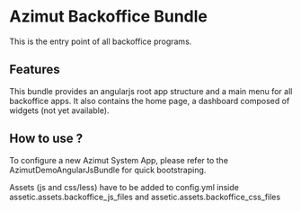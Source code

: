 Azimut Backoffice Bundle
========================

This is the entry point of all backoffice programs.


Features
--------

This bundle provides an angularjs root app structure and a main menu for all backoffice apps.
It also contains the home page, a dashboard composed of widgets (not yet available).



How to use ?
------------

To configure a new Azimut System App, please refer to the AzimutDemoAngularJsBundle for quick bootstraping.

Assets (js and css/less) have to be added to config.yml inside assetic.assets.backoffice_js_files and assetic.assets.backoffice_css_files
